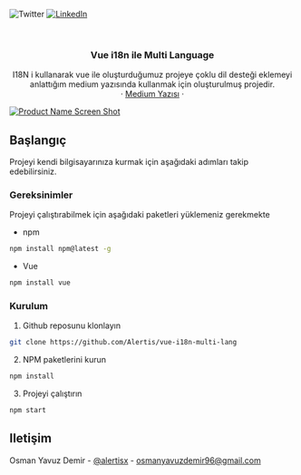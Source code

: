 ![Twitter][twitter-shield]
[![LinkedIn][linkedin-shield]][linkedin-url]


<!-- PROJECT LOGO -->
<br />
<p align="center">
  <a href="https://github.com/Alertis/vue-i18n-multi-lang">
    <h3></h3>
  </a>

  <h3 align="center">Vue i18n ile Multi Language</h3>

  <p align="center">
     I18N i kullanarak vue ile oluşturduğumuz projeye çoklu dil desteği eklemeyi anlattığım medium yazısında kullanmak için oluşturulmuş projedir.
    <br />
    ·
    <a href="https://medium.com/@osmanyavuzdemir96/i18n-ile-vue-projesine-%C3%A7oklu-dil-%C3%B6zelli%C4%9Fi-ekleme-ee5789b8203f">Medium Yazısı</a>
    ·
  </p>
</p>

[![Product Name Screen Shot][product-screenshot-1]](https://github.com/Alertis/memorize/tree/master/screenshots)

<!-- GETTING STARTED -->
## Başlangıç

Projeyi kendi bilgisayarınıza kurmak için aşağıdaki adımları takip edebilirsiniz.

### Gereksinimler

Projeyi çalıştırabilmek için aşağıdaki paketleri yüklemeniz gerekmekte
* npm
```sh
npm install npm@latest -g
```
* Vue
```sh
npm install vue
```

### Kurulum

1. Github reposunu klonlayın
```sh
git clone https://github.com/Alertis/vue-i18n-multi-lang
```
2. NPM paketlerini kurun
```sh
npm install
```
3. Projeyi çalıştırın
```sh
npm start
```

<!-- CONTACT -->
## Iletişim

Osman Yavuz Demir - [@alertisx](https://twitter.com/Alertisx) - osmanyavuzdemir96@gmail.com

[linkedin-url]: https://www.linkedin.com/in/osmanyavuzdemir/
[linkedin-shield]: https://img.shields.io/badge/-LinkedIn-black.svg?style=flat-square&logo=linkedin&colorB=555
[twitter-shield]: https://img.shields.io/twitter/follow/Alertisx?label=Twitter&style=social
[product-screenshot-1]: https://miro.medium.com/max/1851/1*WTih8xRrOXM7_ELx63AdgQ.gif